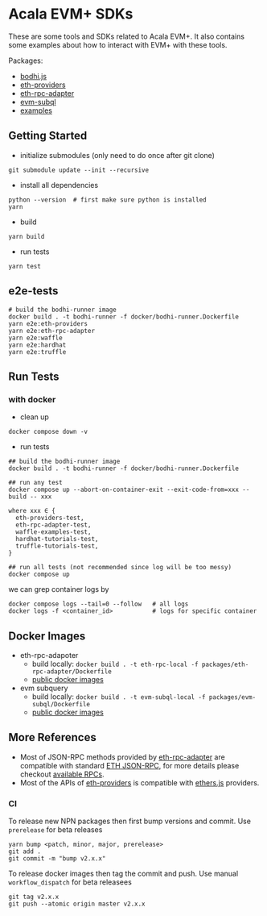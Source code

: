 # Acala EVM+ SDKs
These are some tools and SDKs related to Acala EVM+. It also contains some examples about how to interact with EVM+ with these tools.

Packages:
- [bodhi.js](./packages/bodhi)
- [eth-providers](./packages/eth-providers)
- [eth-rpc-adapter](./packages/eth-rpc-adapter)
- [evm-subql](./packages/evm-subql)
- [examples](./examples)

## Getting Started
- initialize submodules (only need to do once after git clone)
```
git submodule update --init --recursive
```

- install all dependencies
```
python --version  # first make sure python is installed
yarn
```

- build
```
yarn build
```

- run tests
```
yarn test
```

## e2e-tests
```
# build the bodhi-runner image
docker build . -t bodhi-runner -f docker/bodhi-runner.Dockerfile
yarn e2e:eth-providers
yarn e2e:eth-rpc-adapter
yarn e2e:waffle
yarn e2e:hardhat
yarn e2e:truffle
```

## Run Tests
### with docker
- clean up
```
docker compose down -v
```

- run tests
```
## build the bodhi-runner image
docker build . -t bodhi-runner -f docker/bodhi-runner.Dockerfile

## run any test
docker compose up --abort-on-container-exit --exit-code-from=xxx --build -- xxx

where xxx ∈ {
  eth-providers-test,
  eth-rpc-adapter-test,
  waffle-examples-test,
  hardhat-tutorials-test,
  truffle-tutorials-test,
}

## run all tests (not recommended since log will be too messy)
docker compose up
```

we can grep container logs by
```
docker compose logs --tail=0 --follow   # all logs
docker logs -f <container_id>           # logs for specific container
```

## Docker Images
- eth-rpc-adapoter
  - build locally: `docker build . -t eth-rpc-local -f packages/eth-rpc-adapter/Dockerfile`
  - [public docker images](https://hub.docker.com/r/acala/eth-rpc-adapter/tags)
- evm subquery
  - build locally: `docker build . -t evm-subql-local -f packages/evm-subql/Dockerfile`
  - [public docker images](https://hub.docker.com/r/acala/evm-subql/tags)

## More References
- Most of JSON-RPC methods provided by [eth-rpc-adapter](./packages/eth-rpc-adapter/) are compatible with standard [ETH JSON-RPC](https://ethereum.org/en/developers/docs/apis/json-rpc/), for more details please checkout [available RPCs](./packages/eth-rpc-adapter/README.md#available-rpcs).
- Most of the APIs of [eth-providers](./packages/eth-providers/) is compatible with [ethers.js](https://docs.ethers.io/v5/single-page/) providers.

### CI
To release new NPN packages then first bump versions and commit.
Use `prerelease` for beta releases
```
yarn bump <patch, minor, major, prerelease>
git add .
git commit -m "bump v2.x.x"
```

To release docker images then tag the commit and push.
Use manual `workflow_dispatch` for beta releasees
```
git tag v2.x.x
git push --atomic origin master v2.x.x
```
